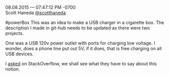 08.08.2015 — 07:47:12 PM -0700  
Scott Haneda [@scotthaneda](https://twitter.com/scotthaneda)

#powerBox
This was an idea to make a USB charger in a cigarette box.  The description I made in git-hub needs to be updated as there were two projects.

One was a USB 120v power outlet with ports for charging low voltage.  I wonder, does a phone line put out 5V, if it does, that is free charging on all USB devices.

I [asked](http://stackoverflow.com/questions/26704453/is-there-enough-voltage-on-a-phone-line-to-power-and-charge-usb-devices) on StackOverflow, we shall see what they have to say about this notion.